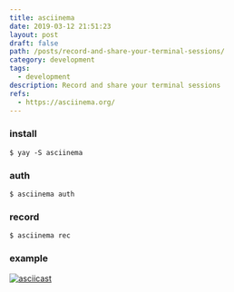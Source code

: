 ```yaml
---
title: asciinema
date: 2019-03-12 21:51:23
layout: post
draft: false
path: /posts/record-and-share-your-terminal-sessions/
category: development
tags:
  - development
description: Record and share your terminal sessions
refs:
  - https://asciinema.org/
---
```



### install

```
$ yay -S asciinema 
```

### auth

```
$ asciinema auth
```

### record

```
$ asciinema rec
```

### example

[![asciicast](https://asciinema.org/a/239367.svg)](https://asciinema.org/a/239367)
